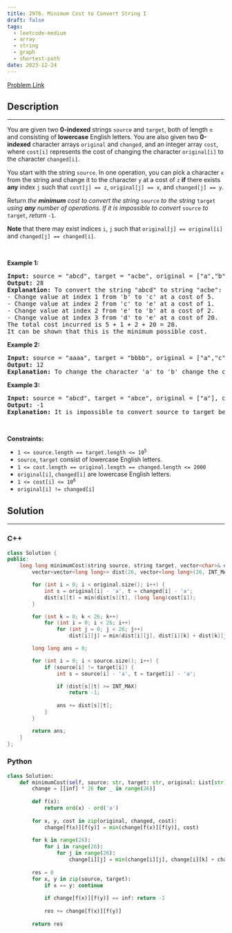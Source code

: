 ```yaml
---
title: 2976. Minimum Cost to Convert String I
draft: false
tags: 
  - leetcode-medium
  - array
  - string
  - graph
  - shortest-path
date: 2023-12-24
---
```


[Problem Link](https://leetcode.com/problems/minimum-cost-to-convert-string-i/)

## Description

---
<p>You are given two <strong>0-indexed</strong> strings <code>source</code> and <code>target</code>, both of length <code>n</code> and consisting of <strong>lowercase</strong> English letters. You are also given two <strong>0-indexed</strong> character arrays <code>original</code> and <code>changed</code>, and an integer array <code>cost</code>, where <code>cost[i]</code> represents the cost of changing the character <code>original[i]</code> to the character <code>changed[i]</code>.</p>

<p>You start with the string <code>source</code>. In one operation, you can pick a character <code>x</code> from the string and change it to the character <code>y</code> at a cost of <code>z</code> <strong>if</strong> there exists <strong>any</strong> index <code>j</code> such that <code>cost[j] == z</code>, <code>original[j] == x</code>, and <code>changed[j] == y</code>.</p>

<p>Return <em>the <strong>minimum</strong> cost to convert the string </em><code>source</code><em> to the string </em><code>target</code><em> using <strong>any</strong> number of operations. If it is impossible to convert</em> <code>source</code> <em>to</em> <code>target</code>, <em>return</em> <code>-1</code>.</p>

<p><strong>Note</strong> that there may exist indices <code>i</code>, <code>j</code> such that <code>original[j] == original[i]</code> and <code>changed[j] == changed[i]</code>.</p>

<p>&nbsp;</p>
<p><strong class="example">Example 1:</strong></p>

<pre>
<strong>Input:</strong> source = &quot;abcd&quot;, target = &quot;acbe&quot;, original = [&quot;a&quot;,&quot;b&quot;,&quot;c&quot;,&quot;c&quot;,&quot;e&quot;,&quot;d&quot;], changed = [&quot;b&quot;,&quot;c&quot;,&quot;b&quot;,&quot;e&quot;,&quot;b&quot;,&quot;e&quot;], cost = [2,5,5,1,2,20]
<strong>Output:</strong> 28
<strong>Explanation:</strong> To convert the string &quot;abcd&quot; to string &quot;acbe&quot;:
- Change value at index 1 from &#39;b&#39; to &#39;c&#39; at a cost of 5.
- Change value at index 2 from &#39;c&#39; to &#39;e&#39; at a cost of 1.
- Change value at index 2 from &#39;e&#39; to &#39;b&#39; at a cost of 2.
- Change value at index 3 from &#39;d&#39; to &#39;e&#39; at a cost of 20.
The total cost incurred is 5 + 1 + 2 + 20 = 28.
It can be shown that this is the minimum possible cost.
</pre>

<p><strong class="example">Example 2:</strong></p>

<pre>
<strong>Input:</strong> source = &quot;aaaa&quot;, target = &quot;bbbb&quot;, original = [&quot;a&quot;,&quot;c&quot;], changed = [&quot;c&quot;,&quot;b&quot;], cost = [1,2]
<strong>Output:</strong> 12
<strong>Explanation:</strong> To change the character &#39;a&#39; to &#39;b&#39; change the character &#39;a&#39; to &#39;c&#39; at a cost of 1, followed by changing the character &#39;c&#39; to &#39;b&#39; at a cost of 2, for a total cost of 1 + 2 = 3. To change all occurrences of &#39;a&#39; to &#39;b&#39;, a total cost of 3 * 4 = 12 is incurred.
</pre>

<p><strong class="example">Example 3:</strong></p>

<pre>
<strong>Input:</strong> source = &quot;abcd&quot;, target = &quot;abce&quot;, original = [&quot;a&quot;], changed = [&quot;e&quot;], cost = [10000]
<strong>Output:</strong> -1
<strong>Explanation:</strong> It is impossible to convert source to target because the value at index 3 cannot be changed from &#39;d&#39; to &#39;e&#39;.
</pre>

<p>&nbsp;</p>
<p><strong>Constraints:</strong></p>

<ul>
	<li><code>1 &lt;= source.length == target.length &lt;= 10<sup>5</sup></code></li>
	<li><code>source</code>, <code>target</code> consist of lowercase English letters.</li>
	<li><code>1 &lt;= cost.length == original.length == changed.length &lt;= 2000</code></li>
	<li><code>original[i]</code>, <code>changed[i]</code> are lowercase English letters.</li>
	<li><code>1 &lt;= cost[i] &lt;= 10<sup>6</sup></code></li>
	<li><code>original[i] != changed[i]</code></li>
</ul>


## Solution

---
### C++
``` cpp title='minimum-cost-to-convert-string-i'
class Solution {
public:
    long long minimumCost(string source, string target, vector<char>& original, vector<char>& changed, vector<int>& cost) {
        vector<vector<long long>> dist(26, vector<long long>(26, INT_MAX));

        for (int i = 0; i < original.size(); i++) {
            int s = original[i] - 'a', t = changed[i] - 'a';
            dist[s][t] = min(dist[s][t], (long long)cost[i]);
        }

        for (int k = 0; k < 26; k++)
            for (int i = 0; i < 26; i++)
                for (int j = 0; j < 26; j++)
                    dist[i][j] = min(dist[i][j], dist[i][k] + dist[k][j]);

        long long ans = 0;

        for (int i = 0; i < source.size(); i++) {
            if (source[i] != target[i]) {
                int s = source[i] - 'a', t = target[i] - 'a';

                if (dist[s][t] >= INT_MAX)
                    return -1;
                
                ans += dist[s][t];
            }
        }

        return ans;
    }
};
```
### Python
``` py title='minimum-cost-to-convert-string-i'
class Solution:
    def minimumCost(self, source: str, target: str, original: List[str], changed: List[str], cost: List[int]) -> int:
        change = [[inf] * 26 for _ in range(26)]
        
        def f(x):
            return ord(x) - ord('a')
        
        for x, y, cost in zip(original, changed, cost):
            change[f(x)][f(y)] = min(change[f(x)][f(y)], cost)
        
        for k in range(26):
            for i in range(26):
                for j in range(26):
                    change[i][j] = min(change[i][j], change[i][k] + change[k][j])
        
        res = 0
        for x, y in zip(source, target):
            if x == y: continue
            
            if change[f(x)][f(y)] == inf: return -1
            
            res += change[f(x)][f(y)]
        
        return res
```

